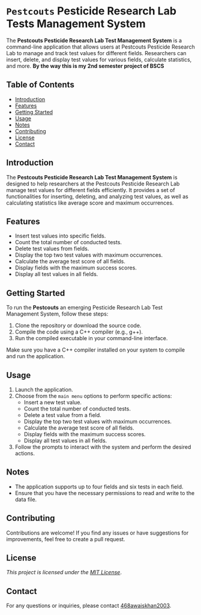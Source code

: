 # `Pestcouts` Pesticide Research Lab Tests Management System

The **Pestcouts Pesticide Research Lab Test Management System** is a command-line application that allows users at Pestcouts Pesticide Research Lab to manage and track test values for different fields. Researchers can insert, delete, and display test values for various fields, calculate statistics, and more. **By the way this is my 2nd semester project of BSCS**

## Table of Contents

- [Introduction](#introduction)
- [Features](#features)
- [Getting Started](#getting-started)
- [Usage](#usage)
- [Notes](#notes)
- [Contributing](#contributing)
- [License](#license)
- [Contact](#contact)

## Introduction

The **Pestcouts Pesticide Research Lab Test Management System** is designed to help researchers at the Pestcouts Pesticide Research Lab manage test values for different fields efficiently. It provides a set of functionalities for inserting, deleting, and analyzing test values, as well as calculating statistics like average score and maximum occurrences.

## Features

- Insert test values into specific fields.
- Count the total number of conducted tests.
- Delete test values from fields.
- Display the top two test values with maximum occurrences.
- Calculate the average test score of all fields.
- Display fields with the maximum success scores.
- Display all test values in all fields.

## Getting Started

To run the **Pestcouts** an emerging Pesticide Research Lab Test Management System, follow these steps:

1. Clone the repository or download the source code.
2. Compile the code using a C++ compiler (e.g., g++).
3. Run the compiled executable in your command-line interface.

Make sure you have a C++ compiler installed on your system to compile and run the application.

## Usage

1. Launch the application.
2. Choose from the `main menu` options to perform specific actions:
   - Insert a new test value.
   - Count the total number of conducted tests.
   - Delete a test value from a field.
   - Display the top two test values with maximum occurrences.
   - Calculate the average test score of all fields.
   - Display fields with the maximum success scores.
   - Display all test values in all fields.
3. Follow the prompts to interact with the system and perform the desired actions.

## Notes

- The application supports up to four fields and six tests in each field.
- Ensure that you have the necessary permissions to read and write to the data file.

## Contributing

Contributions are welcome! If you find any issues or have suggestions for improvements, feel free to create a pull request.

## License

*This project is licensed under the [MIT License](https://choosealicense.com/licenses/mit/)*.

## Contact

For any questions or inquiries, please contact [468awaiskhan2003](https://github.com/468awaiskhan2003).

